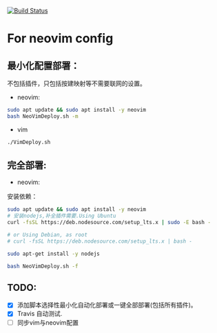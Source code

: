 [![Build Status](https://app.travis-ci.com/Zhang1933/vimrc.svg?branch=main)](https://app.travis-ci.com/Zhang1933/vimrc)

# For neovim config

## 最小化配置部署：

不包括插件，只包括按建映射等不需要联网的设置。

* neovim:
```bash
sudo apt update && sudo apt install -y neovim
bash NeoVimDeploy.sh -m
```
* vim
```bash
./VimDeploy.sh
```
## 完全部署:

* neovim:

安装依赖：

```bash
sudo apt update && sudo apt install -y neovim
# 安装nodejs,补全插件需要.Using Ubuntu
curl -fsSL https://deb.nodesource.com/setup_lts.x | sudo -E bash -

# or Using Debian, as root
# curl -fsSL https://deb.nodesource.com/setup_lts.x | bash -

sudo apt-get install -y nodejs

bash NeoVimDeploy.sh -f
```

## TODO:
* [x] 添加脚本选择性最小化自动化部署或一键全部部署(包括所有插件)。
* [x] Travis 自动测试.
* [ ] 同步vim与neovim配置
